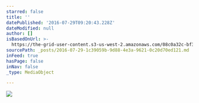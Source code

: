 ```yaml
---
starred: false
title: ''
datePublished: '2016-07-29T09:20:43.228Z'
dateModified: null
author: []
isBasedOnUrl: >-
  https://the-grid-user-content.s3-us-west-2.amazonaws.com/08c0a32c-bf37-4ca7-8b6c-6d417a3c80d1.jpg
sourcePath: _posts/2016-07-29-1c39059b-9d88-4e3a-9621-0c20d70ed121.md
inFeed: true
hasPage: false
inNav: false
_type: MediaObject

---
```

![](https://the-grid-user-content.s3-us-west-2.amazonaws.com/08c0a32c-bf37-4ca7-8b6c-6d417a3c80d1.jpg)